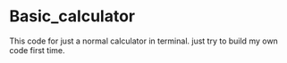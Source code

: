 # Basic_calculator
This code for just a normal calculator in terminal. just try to build my own code first time.
